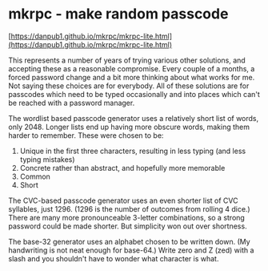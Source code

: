 # mkrpc - make random passcode
[https://danpub1.github.io/mkrpc/mkrpc-lite.html](https://danpub1.github.io/mkrpc/mkrpc-lite.html)

This represents a number of years of trying various other solutions, and accepting these as a reasonable compromise.
Every couple of a months, a forced password change and a bit more thinking about what works for me.
Not saying these choices are for everybody.
All of these solutions are for passcodes which need to be typed occasionally and into places which can't be reached with a password manager.

The wordlist based passcode generator uses a relatively short list of words, only 2048.
Longer lists end up having more obscure words, making them harder to remember.
These were chosen to be:
1. Unique in the first three characters, resulting in less typing (and less typing mistakes)
1. Concrete rather than abstract, and hopefully more memorable
2. Common
3. Short

The CVC-based passcode generator uses an even shorter list of CVC syllables, just 1296.
(1296 is the number of outcomes from rolling 4 dice.)
There are many more pronounceable 3-letter combinations, so a strong password could be made shorter.
But simplicity won out over shortness.

The base-32 generator uses an alphabet chosen to be written down.
(My handwriting is not neat enough for base-64.)
Write zero and Z (zed) with a slash and you shouldn't have to wonder what character is what.
